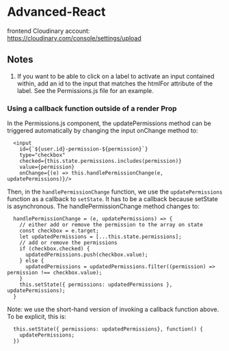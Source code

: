 # Advanced-React

frontend
Cloudinary account: https://cloudinary.com/console/settings/upload

## Notes
1. If you want to be able to click on a label to activate an input contained within, add an id to the input that matches the htmlFor attribute of the label. See the Permissions.js file for an example.

### Using a callback function outside of a render Prop
In the Permissions.js component, the updatePermissions method can be triggered automatically by changing the input onChange method to:
```
  <input
    id={`${user.id}-permission-${permission}`}
    type="checkbox"
    checked={this.state.permissions.includes(permission)}
    value={permission}
    onChange={(e) => this.handlePermissionChange(e, updatePermissions)}/>
```
Then, in the `handlePermissionChange` function, we use the `updatePermissions` function as a callback to `setState`. It has to be a callback because setState is asynchronous.
The handlePermissionChange method changes to:
```
  handlePermissionChange = (e, updatePermissions) => {
    // either add or remove the permission to the array on state
    const checkbox = e.target;
    let updatedPermissions = [...this.state.permissions];
    // add or remove the permissions
    if (checkbox.checked) {
      updatedPermissions.push(checkbox.value);
    } else {
      updatedPermissions = updatedPermissions.filter((permission) => permission !== checkbox.value);
    }
    this.setState({ permissions: updatedPermissions }, updatePermissions);
  }
```
Note: we use the short-hand version of invoking a callback function above. To be explicit, this is:
```
  this.setState({ permissions: updatedPermissions}, function() {
    updatePermissions;
  })
```
